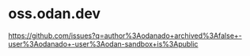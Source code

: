 # oss.odan.dev

https://github.com/issues?q=author%3Aodanado+archived%3Afalse+-user%3Aodanado+-user%3Aodan-sandbox+is%3Apublic